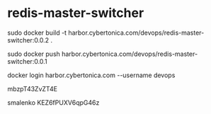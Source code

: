 # redis-master-switcher

sudo docker build -t harbor.cybertonica.com/devops/redis-master-switcher:0.0.2 .


sudo docker push harbor.cybertonica.com/devops/redis-master-switcher:0.0.1


docker login harbor.cybertonica.com --username devops

mbzpT43ZvZT4E

smalenko KEZ6fPUXV6qpG46z
